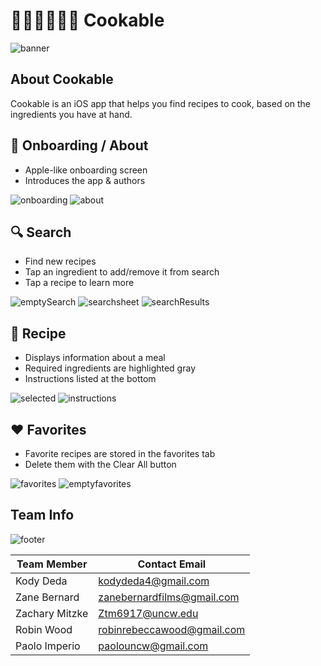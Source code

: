 # 👨🏼‍🍳👩🏼‍🍳 Cookable

![banner](https://user-images.githubusercontent.com/45678211/119196789-bf092980-ba54-11eb-8bf5-d6cb21f70bb0.png)

## About Cookable

Cookable is an iOS app that helps you find recipes to cook, based on the ingredients you have at hand.


## 👏 Onboarding /  About

* Apple-like onboarding screen
* Introduces the app & authors

![onboarding](https://user-images.githubusercontent.com/45678211/113738845-41b86e00-96cd-11eb-875b-123b2ae83d1f.png)
![about](https://user-images.githubusercontent.com/45678211/113738847-41b86e00-96cd-11eb-9aa8-9d3ced13ad59.png)

## 🔍 Search

* Find new recipes
* Tap an ingredient to add/remove it from search
* Tap a recipe to learn more

![emptySearch](https://user-images.githubusercontent.com/45678211/113738848-41b86e00-96cd-11eb-918c-23aa1f6ec5c5.png)
![searchsheet](https://user-images.githubusercontent.com/45678211/113738850-42510480-96cd-11eb-9898-f5e2078a7813.png)
![searchResults](https://user-images.githubusercontent.com/45678211/113738856-42e99b00-96cd-11eb-886d-001b8d3d3a3f.png)

## 🥘 Recipe

* Displays information about a meal
* Required ingredients are highlighted gray
* Instructions listed at the bottom


![selected](https://user-images.githubusercontent.com/45678211/113738854-42510480-96cd-11eb-88fc-99d337c578c3.png)
![instructions](https://user-images.githubusercontent.com/45678211/113738857-42e99b00-96cd-11eb-88d9-1e8776fd195a.png)

## ♥️ Favorites

* Favorite recipes are stored in the favorites tab
* Delete them with the Clear All button

![favorites](https://user-images.githubusercontent.com/45678211/113738860-43823180-96cd-11eb-9677-ee3f250d21b6.png)
![emptyfavorites](https://user-images.githubusercontent.com/45678211/113738849-42510480-96cd-11eb-9e10-49969212fdf9.png)

## Team Info

![footer](https://user-images.githubusercontent.com/45678211/116265373-10b9df00-a749-11eb-95b3-6e76b19252a7.png)


|Team Member    | Contact Email              |
| ------------- | ---------------------------|
|Kody Deda      | kodydeda4@gmail.com        |
|Zane Bernard   | zanebernardfilms@gmail.com |
|Zachary Mitzke | Ztm6917@uncw.edu           |
|Robin Wood     | robinrebeccawood@gmail.com |
|Paolo Imperio  | paolouncw@gmail.com        |
